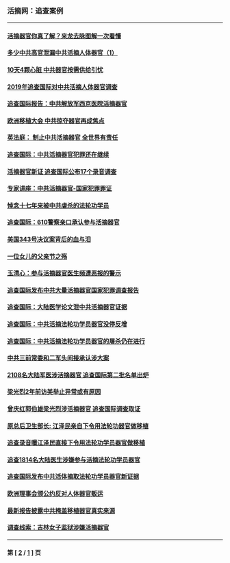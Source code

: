 ### 活摘网：追查案例
---
#### [活摘器官你真了解？来龙去脉图解一次看懂](../../pages/nf5880/n13013820.md?10240430) 
#### [多少中共高官泄漏中共活摘人体器官（1）](../../pages/nf5880/n12671234.md?10240430) 
#### [10天4颗心脏 中共器官按需供给引忧](../../pages/nf5880/n12326366.md?10240430) 
#### [2019年追查国际对中共活摘人体器官调查](../../pages/nf5880/n11917733.md?10240430) 
#### [追查国际报告：中共解放军西京医院活摘器官](../../pages/nf5880/n11838359.md?10240430) 
#### [欧洲移植大会 中共掠夺器官再成焦点](../../pages/nf5880/n11538883.md?10240430) 
#### [英法庭： 制止中共活摘器官 全世界有责任](../../pages/nf5880/n11330691.md?10240430) 
#### [追查国际：中共活摘器官犯罪还在继续](../../pages/nf5880/n11218301.md?10240430) 
#### [活摘器官新证 追查国际公布17个录音调查](../../pages/nf5880/n10897744.md?10240430) 
#### [专家讲座：中共活摘器官-国家犯罪罪证](../../pages/nf5880/n8828153.md?10240430) 
#### [悼念十七年来被中共虐杀的法轮功学员](../../pages/nf5880/n8124823.md?10240430) 
#### [追查国际：610警察亲口承认参与活摘器官](../../pages/nf5880/n8109067.md?10240430) 
#### [美国343号决议案背后的血与泪](../../pages/nf5880/n8020684.md?10240430) 
#### [一位女儿的父亲节之殇](../../pages/nf5880/n8014122.md?10240430) 
#### [玉清心：参与活摘器官医生频遭恶报的警示](../../pages/nf5880/n4637546.md?10240430) 
#### [追查国际发布中共大量活摘器官国家犯罪调查报告](../../pages/nf5880/n4613428.md?10240430) 
#### [追查国际：大陆医学论文泄中共活摘器官证据](../../pages/nf5880/n4608794.md?10240430) 
#### [追查国际：中共活摘法轮功学员器官没停反增](../../pages/nf5880/n4584075.md?10240430) 
#### [追查国际：中共活摘法轮功学员器官的屠杀仍在进行](../../pages/nf5880/n4299154.md?10240430) 
#### [中共三前常委和二军头间接承认涉大案](../../pages/nf5880/n4286244.md?10240430) 
#### [2108名大陆军医涉活摘器官 追查国际第二批名单出炉](../../pages/nf5880/n4284769.md?10240430) 
#### [梁光烈2年前访美举止异常或有原因](../../pages/nf5880/n4279686.md?10240430) 
#### [曾庆红郭伯雄梁光烈涉活摘器官 追查国际调查取证](../../pages/nf5880/n4278462.md?10240430) 
#### [原总后卫生部长: 江泽民亲自下令用法轮功器官做移植](../../pages/nf5880/n4263864.md?10240430) 
#### [追查录音曝江泽民直接下令用法轮功学员器官做移植](../../pages/nf5880/n4261268.md?10240430) 
#### [追查1814名大陆医生涉嫌参与活摘法轮功学员器官](../../pages/nf5880/n4259055.md?10240430) 
#### [追查国际发布中共活体摘取法轮功学员器官新证据](../../pages/nf5880/n4258255.md?10240430) 
#### [欧洲理事会颁公约反对人体器官贩运](../../pages/nf5880/n4206955.md?10240430) 
#### [最新报告披露中共掩盖移植器官真实来源](../../pages/nf5880/n4140084.md?10240430) 
#### [调查线索：吉林女子监狱涉嫌活摘器官](../../pages/nf5880/n4044366.md?10240430) 

---
#### 第 [ [2](./2.md?10240430) / [1](./1.md?10240430) ] 页
